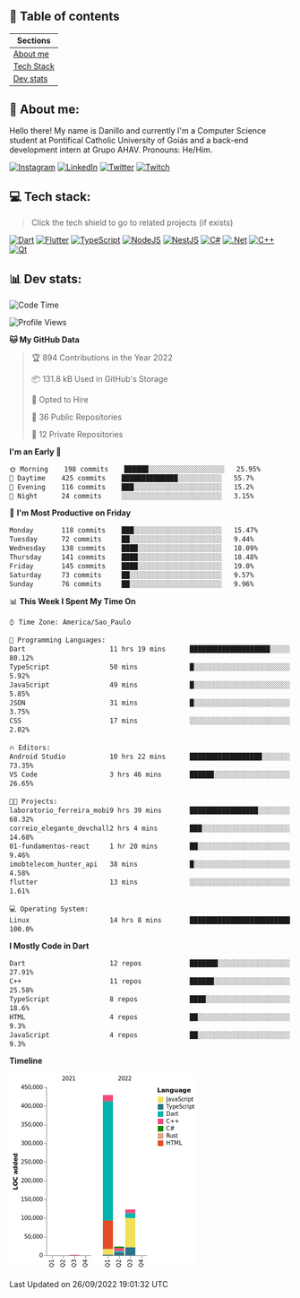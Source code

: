 ## 📃 Table of contents

|Sections|
|-|
|[About me](#about-me)|
|[Tech Stack](#tech-stack)|
|[Dev stats](#dev-stats)|

<a name="about-me"/>

## 🌈 About me:
Hello there! My name is Danillo and currently I'm a Computer Science student at Pontifical Catholic University of Goiás and a back-end development intern at Grupo AHAV. Pronouns: He/Him.

[![Instagram](https://img.shields.io/badge/Instagram-%23E4405F.svg?logo=Instagram&logoColor=white)](https://instagram.com/danilloilggner)
[![LinkedIn](https://img.shields.io/badge/LinkedIn-%230077B5.svg?logo=linkedin&logoColor=white)](https://linkedin.com/in/danilloism)
[![Twitter](https://img.shields.io/badge/Twitter-%231DA1F2.svg?logo=Twitter&logoColor=white)](https://twitter.com/danilloism)
[![Twitch](https://img.shields.io/badge/Twitch-%239146FF.svg?logo=Twitch&logoColor=white)](https://twitch.tv/danilloism) 

<a name="tech-stack"/>

## 💻 Tech stack:
> Click the tech shield to go to related projects (if exists)

[![Dart](https://img.shields.io/badge/dart-%230175C2.svg?style=for-the-badge&logo=dart&logoColor=white)](https://github.com/danilloism/danilloism/blob/main/Flutter.md) [![Flutter](https://img.shields.io/badge/Flutter-%2302569B.svg?style=for-the-badge&logo=Flutter&logoColor=white)](https://github.com/danilloism/danilloism/blob/main/Flutter.md) [![TypeScript](https://img.shields.io/badge/typescript-%23007ACC.svg?style=for-the-badge&logo=typescript&logoColor=white)](https://github.com/danilloism/danilloism/blob/main/Typescript.md) [![NodeJS](https://img.shields.io/badge/node.js-6DA55F?style=for-the-badge&logo=node.js&logoColor=white)](https://github.com/danilloism/danilloism/blob/main/Node.js.md) [![NestJS](https://img.shields.io/badge/nestjs-%23E0234E.svg?style=for-the-badge&logo=nestjs&logoColor=white)](https://github.com/danilloism/danilloism/blob/main/Nest.js.md) [![C#](https://img.shields.io/badge/c%23-%23239120.svg?style=for-the-badge&logo=c-sharp&logoColor=white)](#) [![.Net](https://img.shields.io/badge/.NET-5C2D91?style=for-the-badge&logo=.net&logoColor=white)](#) [![C++](https://img.shields.io/badge/c++-%2300599C.svg?style=for-the-badge&logo=c%2B%2B&logoColor=white)](https://github.com/danilloism/danilloism/blob/main/C%2B%2B.md) [![Qt](https://img.shields.io/badge/Qt-%23217346.svg?style=for-the-badge&logo=Qt&logoColor=white)](https://github.com/danilloism/danilloism/blob/main/C%2B%2B.md)
<!---
- 🌱 Currently learning:

![Vue.js](https://img.shields.io/badge/vuejs-%2335495e.svg?style=for-the-badge&logo=vuedotjs&logoColor=%234FC08D) ![Angular](https://img.shields.io/badge/angular-%23DD0031.svg?style=for-the-badge&logo=angular&logoColor=white)
--->

<a name="dev-stats"/>

## 📊 Dev stats:
<!---
[![](https://github-readme-stats.vercel.app/api?username=danilloism&theme=radical&hide_border=false&include_all_commits=false&count_private=false)](#)<br>
[![](https://github-readme-streak-stats.herokuapp.com/?user=danilloism&theme=radical&hide_border=false)](#)<br>
[![](https://github-readme-stats.vercel.app/api/top-langs/?username=danilloism&theme=radical&hide_border=false&include_all_commits=false&count_private=false&layout=compact)](#)<br>
--->
<!--START_SECTION:waka-->
![Code Time](http://img.shields.io/badge/Code%20Time-683%20hrs%2023%20mins-blue)

![Profile Views](http://img.shields.io/badge/Profile%20Views-35-blue)

**🐱 My GitHub Data** 

> 🏆 894 Contributions in the Year 2022
 > 
> 📦 131.8 kB Used in GitHub's Storage 
 > 
> 💼 Opted to Hire
 > 
> 📜 36 Public Repositories 
 > 
> 🔑 12 Private Repositories  
 > 
**I'm an Early 🐤** 

```text
🌞 Morning    198 commits    ██████░░░░░░░░░░░░░░░░░░░   25.95% 
🌆 Daytime    425 commits    ██████████████░░░░░░░░░░░   55.7% 
🌃 Evening    116 commits    ███░░░░░░░░░░░░░░░░░░░░░░   15.2% 
🌙 Night      24 commits     ░░░░░░░░░░░░░░░░░░░░░░░░░   3.15%

```
📅 **I'm Most Productive on Friday** 

```text
Monday       118 commits    ███░░░░░░░░░░░░░░░░░░░░░░   15.47% 
Tuesday      72 commits     ██░░░░░░░░░░░░░░░░░░░░░░░   9.44% 
Wednesday    138 commits    ████░░░░░░░░░░░░░░░░░░░░░   18.09% 
Thursday     141 commits    ████░░░░░░░░░░░░░░░░░░░░░   18.48% 
Friday       145 commits    ████░░░░░░░░░░░░░░░░░░░░░   19.0% 
Saturday     73 commits     ██░░░░░░░░░░░░░░░░░░░░░░░   9.57% 
Sunday       76 commits     ██░░░░░░░░░░░░░░░░░░░░░░░   9.96%

```


📊 **This Week I Spent My Time On** 

```text
⌚︎ Time Zone: America/Sao_Paulo

💬 Programming Languages: 
Dart                     11 hrs 19 mins      ████████████████████░░░░░   80.12% 
TypeScript               50 mins             █░░░░░░░░░░░░░░░░░░░░░░░░   5.92% 
JavaScript               49 mins             █░░░░░░░░░░░░░░░░░░░░░░░░   5.85% 
JSON                     31 mins             █░░░░░░░░░░░░░░░░░░░░░░░░   3.75% 
CSS                      17 mins             ░░░░░░░░░░░░░░░░░░░░░░░░░   2.02%

🔥 Editors: 
Android Studio           10 hrs 22 mins      ██████████████████░░░░░░░   73.35% 
VS Code                  3 hrs 46 mins       ██████░░░░░░░░░░░░░░░░░░░   26.65%

🐱‍💻 Projects: 
laboratorio_ferreira_mobi9 hrs 39 mins       █████████████████░░░░░░░░   68.32% 
correio_elegante_devchall2 hrs 4 mins        ███░░░░░░░░░░░░░░░░░░░░░░   14.68% 
01-fundamentos-react     1 hr 20 mins        ██░░░░░░░░░░░░░░░░░░░░░░░   9.46% 
imobtelecom_hunter_api   38 mins             █░░░░░░░░░░░░░░░░░░░░░░░░   4.58% 
flutter                  13 mins             ░░░░░░░░░░░░░░░░░░░░░░░░░   1.61%

💻 Operating System: 
Linux                    14 hrs 8 mins       █████████████████████████   100.0%

```

**I Mostly Code in Dart** 

```text
Dart                     12 repos            ███████░░░░░░░░░░░░░░░░░░   27.91% 
C++                      11 repos            ██████░░░░░░░░░░░░░░░░░░░   25.58% 
TypeScript               8 repos             ████░░░░░░░░░░░░░░░░░░░░░   18.6% 
HTML                     4 repos             ██░░░░░░░░░░░░░░░░░░░░░░░   9.3% 
JavaScript               4 repos             ██░░░░░░░░░░░░░░░░░░░░░░░   9.3%

```


**Timeline**

![Chart not found](https://raw.githubusercontent.com/danilloism/danilloism/main/charts/bar_graph.png) 


 Last Updated on 26/09/2022 19:01:32 UTC
<!--END_SECTION:waka-->
